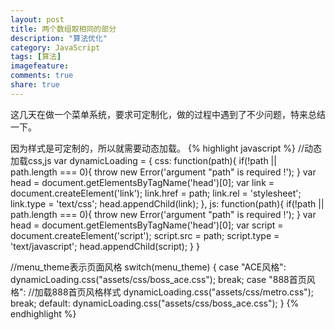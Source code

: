 ```yaml
---
layout: post
title: 两个数组取相同的部分
description: "算法优化"
category: JavaScript
tags: [算法]
imagefeature: 
comments: true
share: true
---
```


这几天在做一个菜单系统，要求可定制化，做的过程中遇到了不少问题，特来总结一下。

因为样式是可定制的，所以就需要动态加载。
{% highlight javascript %}
//动态加载css,js
var dynamicLoading = {
    css: function(path){
		if(!path || path.length === 0){
			throw new Error('argument "path" is required !');
		}
		var head = document.getElementsByTagName('head')[0];
        var link = document.createElement('link');
        link.href = path;
        link.rel = 'stylesheet';
        link.type = 'text/css';
        head.appendChild(link);
    },
    js: function(path){
		if(!path || path.length === 0){
			throw new Error('argument "path" is required !');
		}
		var head = document.getElementsByTagName('head')[0];
        var script = document.createElement('script');
        script.src = path;
        script.type = 'text/javascript';
        head.appendChild(script);
    }
}

//menu_theme表示页面风格
switch(menu_theme) {
	case "ACE风格":
		dynamicLoading.css("assets/css/boss_ace.css");
		break;
	case "888首页风格":
		//加载888首页风格样式
		dynamicLoading.css("assets/css/metro.css");
		break;
	default:
		dynamicLoading.css("assets/css/boss_ace.css");
}
{% endhighlight %}